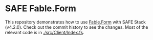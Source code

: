 # SAFE Fable.Form

This repository demonstrates how to use [Fable.Form](https://mangelmaxime.github.io/Fable.Form/) with SAFE Stack (v4.2.0). Check out the commit history to see the changes. Most of the relevant code is in [./src/Client/Index.fs](./src/Client/Index.fs).
